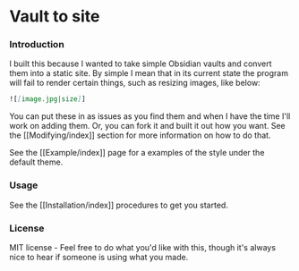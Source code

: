# Vault to site

### Introduction

I built this because I wanted to take simple Obsidian vaults and convert them into a static site. By simple I mean that in its current state the program will fail to render certain things, such as resizing images, like below:

```markdown
![[image.jpg|size]]
```

You can put these in as issues as you find them and when I have the time I'll work on adding them. Or, you can fork it and built it out how you want. See the [[Modifying/index]] section for more information on how to do that.

See the [[Example/index]] page for a examples of the style under the default theme.

### Usage

See the [[Installation/index]] procedures to get you started.

### License

MIT license - Feel free to do what you'd like with this, though it's always nice to hear if someone is using what you made.
